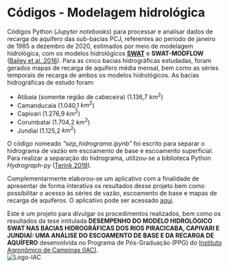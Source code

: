 # Códigos - Modelagem hidrológica

Códigos Python (*Jupyter notebooks*) para processar e analisar dados de recarga de aquífero das sub-bacias PCJ, referentes ao período de janeiro de 1985 a dezembro de 2020, estimados por meio de modelagem hidrológica, com os modelos hidrológicos [**SWAT**](https://swat.tamu.edu/) e **SWAT-MODFLOW** ([Bailey et al. 2016](https://onlinelibrary.wiley.com/doi/full/10.1002/hyp.10933)). Para as cinco bacias hidrográficas estudadas, foram gerados mapas de recarga de aquífero média mensal, bem como as séries temporais de recarga de ambos os modelos hidrológicos. As bacias hidrográficas de estudo foram:

- Atibaia (somente região de cabeceira) (1.136,7 $km^2$)
- Camanducaia (1.040,1 $km^2$)
- Capivari (1.276,9 $km^2$)
- Corumbataí (1.704,2 $km^2$)
- Jundiaí (1.125,2 $km^2$)

O código nomeado *"sep_hidrograma.ipynb"* foi escrito para separar o hidrograma de vazão em escoamento de base e escoamento superficial. Para realizar a separação do hidrograma, utilizou-se a biblioteca Python *Hydrograph-py* ([Terink 2019](https://app.readthedocs.org/projects/hydrograph-py/downloads/pdf/latest/)).

Complementarmente elaborou-se um aplicativo com a finalidade de apresentar de forma interativa os resultados desse projeto bem como possibilitar o acesso às séries de vazão, escoamento de base e mapas de recarga de aquíferos. O aplicativo pode ser acessado [aqui](https://hidroapp-ubrzbjvsapplgmsjp96xwbx.streamlit.app/).

Este é um projeto para divulgar os procedimentos realizados, bem como os resultados da tese intitulada **DESEMPENHO DO MODELO HIDROLÓGICO SWAT NAS BACIAS HIDROGRÁFICAS DOS RIOS PIRACICABA, CAPIVARI E JUNDIAÍ: UMA ANÁLISE DO ESCOAMENTO DE BASE E DA RECARGA DE AQUÍFERO** desenvolvida no Programa de Pós-Graduação (PPG) do [Instituto Agronômico de Campinas (IAC)](https://www.iac.sp.gov.br/). <br>
![Logo-IAC](https://www.forumcampinas.org.br/wp-content/uploads/2014/11/iac-1.png "IAC")

